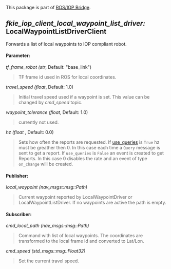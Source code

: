 This package is part of [ROS/IOP Bridge](https://github.com/fkie/iop_core/blob/master/README.md).


## _fkie_iop_client_local_waypoint_list_driver:_ LocalWaypointListDriverClient

Forwards a list of local waypoints to IOP compliant robot.

#### Parameter:

_tf_frame_robot (str_, Default: "base_link")

> TF frame id used in ROS for local coordinates.

_travel_speed (float_, Default: 1.0)

> Initial travel speed used if a waypoint is set. This value can be changed by _cmd_speed_ topic.

_waypoint_tolerance (float_, Default: 1.0)

> currently not used.

_hz (float_ , Default: 0.0)

> Sets how often the reports are requested. If [use_queries](https://github.com/fkie/iop_core/blob/master/fkie_iop_ocu_slavelib/README.md#parameter) is ```True``` hz must be greather then 0. In this case each time a ```Query``` message is sent to get a report. If ```use_queries``` is ```False``` an event is created to get Reports. In this case 0 disables the rate and an event of type ```on_change``` will be created.


#### Publisher:

_local_waypoint (nav_msgs::msg::Path)_

> Current waypoint reported by LocalWaypointDriver or LocalWaypointListDriver. If no waypoints are active the path is empty.

#### Subscriber:

_cmd_local_path (nav_msgs::msg::Path)_

> Command with list of local waypoints. The coordinates are transformed to the local frame id and converted to Lat/Lon.

_cmd_speed (std_msgs::msg::Float32)_

> Set the current travel speed.
